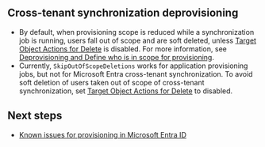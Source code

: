 ## Cross-tenant synchronization deprovisioning

- By default, when provisioning scope is reduced while a synchronization job is running, users fall out of scope and are soft deleted, unless [Target Object Actions for Delete](#) is disabled. For more information, see [Deprovisioning and Define who is in scope for provisioning](#).
- Currently, `SkipOutOfScopeDeletions` works for application provisioning jobs, but not for Microsoft Entra cross-tenant synchronization. To avoid soft deletion of users taken out of scope of cross-tenant synchronization, set [Target Object Actions for Delete](#) to disabled.

## Next steps

- [Known issues for provisioning in Microsoft Entra ID](#)